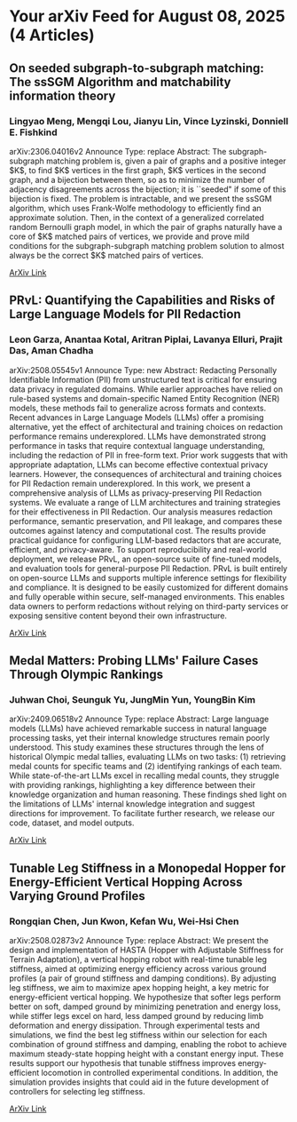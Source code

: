 <h1>Your arXiv Feed for August 08, 2025 (4 Articles)</h1>
<h2>On seeded subgraph-to-subgraph matching: The ssSGM Algorithm and matchability information theory</h2>
<h3>Lingyao Meng, Mengqi Lou, Jianyu Lin, Vince Lyzinski, Donniell E. Fishkind</h3>
<p>arXiv:2306.04016v2 Announce Type: replace 
Abstract: The subgraph-subgraph matching problem is, given a pair of graphs and a positive integer $K$, to find $K$ vertices in the first graph, $K$ vertices in the second graph, and a bijection between them, so as to minimize the number of adjacency disagreements across the bijection; it is ``seeded" if some of this bijection is fixed. The problem is intractable, and we present the ssSGM algorithm, which uses Frank-Wolfe methodology to efficiently find an approximate solution. Then, in the context of a generalized correlated random Bernoulli graph model, in which the pair of graphs naturally have a core of $K$ matched pairs of vertices, we provide and prove mild conditions for the subgraph-subgraph matching problem solution to almost always be the correct $K$ matched pairs of vertices.</p>
<a href='https://arxiv.org/abs/2306.04016'>ArXiv Link</a>

<h2>PRvL: Quantifying the Capabilities and Risks of Large Language Models for PII Redaction</h2>
<h3>Leon Garza, Anantaa Kotal, Aritran Piplai, Lavanya Elluri, Prajit Das, Aman Chadha</h3>
<p>arXiv:2508.05545v1 Announce Type: new 
Abstract: Redacting Personally Identifiable Information (PII) from unstructured text is critical for ensuring data privacy in regulated domains. While earlier approaches have relied on rule-based systems and domain-specific Named Entity Recognition (NER) models, these methods fail to generalize across formats and contexts. Recent advances in Large Language Models (LLMs) offer a promising alternative, yet the effect of architectural and training choices on redaction performance remains underexplored. LLMs have demonstrated strong performance in tasks that require contextual language understanding, including the redaction of PII in free-form text. Prior work suggests that with appropriate adaptation, LLMs can become effective contextual privacy learners. However, the consequences of architectural and training choices for PII Redaction remain underexplored. In this work, we present a comprehensive analysis of LLMs as privacy-preserving PII Redaction systems. We evaluate a range of LLM architectures and training strategies for their effectiveness in PII Redaction. Our analysis measures redaction performance, semantic preservation, and PII leakage, and compares these outcomes against latency and computational cost. The results provide practical guidance for configuring LLM-based redactors that are accurate, efficient, and privacy-aware. To support reproducibility and real-world deployment, we release PRvL, an open-source suite of fine-tuned models, and evaluation tools for general-purpose PII Redaction. PRvL is built entirely on open-source LLMs and supports multiple inference settings for flexibility and compliance. It is designed to be easily customized for different domains and fully operable within secure, self-managed environments. This enables data owners to perform redactions without relying on third-party services or exposing sensitive content beyond their own infrastructure.</p>
<a href='https://arxiv.org/abs/2508.05545'>ArXiv Link</a>

<h2>Medal Matters: Probing LLMs' Failure Cases Through Olympic Rankings</h2>
<h3>Juhwan Choi, Seunguk Yu, JungMin Yun, YoungBin Kim</h3>
<p>arXiv:2409.06518v2 Announce Type: replace 
Abstract: Large language models (LLMs) have achieved remarkable success in natural language processing tasks, yet their internal knowledge structures remain poorly understood. This study examines these structures through the lens of historical Olympic medal tallies, evaluating LLMs on two tasks: (1) retrieving medal counts for specific teams and (2) identifying rankings of each team. While state-of-the-art LLMs excel in recalling medal counts, they struggle with providing rankings, highlighting a key difference between their knowledge organization and human reasoning. These findings shed light on the limitations of LLMs' internal knowledge integration and suggest directions for improvement. To facilitate further research, we release our code, dataset, and model outputs.</p>
<a href='https://arxiv.org/abs/2409.06518'>ArXiv Link</a>

<h2>Tunable Leg Stiffness in a Monopedal Hopper for Energy-Efficient Vertical Hopping Across Varying Ground Profiles</h2>
<h3>Rongqian Chen, Jun Kwon, Kefan Wu, Wei-Hsi Chen</h3>
<p>arXiv:2508.02873v2 Announce Type: replace 
Abstract: We present the design and implementation of HASTA (Hopper with Adjustable Stiffness for Terrain Adaptation), a vertical hopping robot with real-time tunable leg stiffness, aimed at optimizing energy efficiency across various ground profiles (a pair of ground stiffness and damping conditions). By adjusting leg stiffness, we aim to maximize apex hopping height, a key metric for energy-efficient vertical hopping. We hypothesize that softer legs perform better on soft, damped ground by minimizing penetration and energy loss, while stiffer legs excel on hard, less damped ground by reducing limb deformation and energy dissipation. Through experimental tests and simulations, we find the best leg stiffness within our selection for each combination of ground stiffness and damping, enabling the robot to achieve maximum steady-state hopping height with a constant energy input. These results support our hypothesis that tunable stiffness improves energy-efficient locomotion in controlled experimental conditions. In addition, the simulation provides insights that could aid in the future development of controllers for selecting leg stiffness.</p>
<a href='https://arxiv.org/abs/2508.02873'>ArXiv Link</a>

